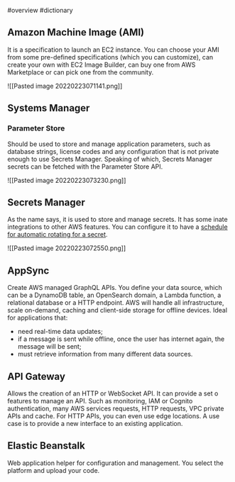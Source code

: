 #overview #dictionary 
## Amazon Machine Image (AMI)
It is a specification to launch an EC2 instance. You can choose your AMI from some pre-defined specifications (which you can customize), can create your own with EC2 Image Builder, can buy one from AWS Marketplace or can pick one from the community.

![[Pasted image 20220223071141.png]]

## Systems Manager
### Parameter Store
Should be used to store and manage application parameters, such as database strings, license codes and any configuration that is not private enough to use Secrets Manager. Speaking of which, Secrets Manager secrets can be fetched with the Parameter Store API. 

![[Pasted image 20220223073230.png]]

## Secrets Manager
As the name says, it is used to store and manage secrets. It has some inate integrations to other AWS features. You can configure it to have a [schedule for automatic rotating for a secret](https://docs.aws.amazon.com/secretsmanager/latest/userguide/rotating-secrets.html). 

![[Pasted image 20220223072550.png]]

## AppSync
Create AWS managed GraphQL APIs. You define your data source, which can be a DynamoDB table, an OpenSearch domain, a Lambda function, a relational database or a HTTP endpoint. AWS will handle all infrastructure, scale on-demand, caching and client-side storage for offline devices. Ideal for applications that:
- need real-time data updates;
- if a message is sent while offline, once the user has internet again, the message will be sent;
- must retrieve information from many different data sources.
## API Gateway
Allows the creation of an HTTP or WebSocket API. It can provide a set o features to manage an API. Such as monitoring, IAM or Cognito authentication, many AWS services requests, HTTP requests, VPC private APIs and cache. For HTTP APIs, you can even use edge locations.
A use case is to provide a new interface to an existing application.

## Elastic Beanstalk
Web application helper for configuration and management. You select the platform and upload your code. 